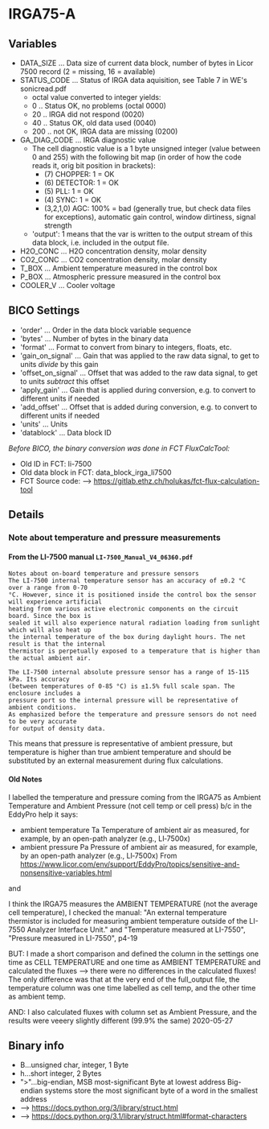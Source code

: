 # IRGA75-A

## Variables
- DATA_SIZE ...  Data size of current data block, number of bytes in Licor 7500 record
  (2 = missing, 16 = available) 
- STATUS_CODE ... Status of IRGA data aquisition, see Table 7 in WE's sonicread.pdf
    - octal value converted to integer yields:
    - 0 .. Status OK, no problems (octal 0000)
    - 20 .. IRGA did not respond (0020)
    - 40 .. Status OK, old data used (0040)
    - 200 .. not OK, IRGA data are missing (0200)
- GA_DIAG_CODE ... IRGA diagnostic value
    - The cell diagnostic value is a 1 byte unsigned integer (value between 0 and 255) with the following bit map (in order of how the code reads it, orig bit position in brackets):
        - (7) CHOPPER: 1 = OK
        - (6) DETECTOR: 1 = OK
        - (5) PLL: 1 = OK
        - (4) SYNC: 1 = OK
        - (3,2,1,0) AGC: 100% = bad (generally true, but check data files for exceptions), automatic gain control, window dirtiness, signal strength
    - 'output': 1 means that the var is written to the output stream of this data block, i.e. included in the
        output file.    
- H2O_CONC ... H2O concentration density, molar density
- CO2_CONC ... CO2 concentration density, molar density
- T_BOX ... Ambient temperature measured in the control box
- P_BOX ... Atmospheric pressure measured in the control box
- COOLER_V ... Cooler voltage

## BICO Settings
- 'order' ... Order in the data block variable sequence
- 'bytes' ... Number of bytes in the binary data
- 'format' ... Format to convert from binary to integers, floats, etc.
- 'gain_on_signal' ... Gain that was applied to the raw data signal, to get to units *divide* by this gain
- 'offset_on_signal' ... Offset that was added to the raw data signal, to get to units *subtract* this offset
- 'apply_gain' ... Gain that is applied during conversion, e.g. to convert to different units if needed
- 'add_offset' ... Offset that is added during conversion, e.g. to convert to different units if needed
- 'units' ... Units
- 'datablock' ... Data block ID

*Before BICO, the binary conversion was done in FCT FluxCalcTool:*
- Old ID in FCT: li-7500
- Old data block in FCT: data_block_irga_li7500
- FCT Source code: --> https://gitlab.ethz.ch/holukas/fct-flux-calculation-tool

## Details

### Note about temperature and pressure measurements
#### From the LI-7500 manual ```LI-7500_Manual_V4_06360.pdf```
```
Notes about on-board temperature and pressure sensors
The LI-7500 internal temperature sensor has an accuracy of ±0.2 °C over a range from 0-70
°C. However, since it is positioned inside the control box the sensor will experience artificial
heating from various active electronic components on the circuit board. Since the box is
sealed it will also experience natural radiation loading from sunlight which will also heat up
the internal temperature of the box during daylight hours. The net result is that the internal
thermistor is perpetually exposed to a temperature that is higher than the actual ambient air.

The LI-7500 internal absolute pressure sensor has a range of 15-115 kPa. Its accuracy
(between temperatures of 0-85 °C) is ±1.5% full scale span. The enclosure includes a
pressure port so the internal pressure will be representative of ambient conditions.
As emphasized before the temperature and pressure sensors do not need to be very accurate
for output of density data.
```
This means that pressure is representative of ambient pressure, but temperature is higher than
true ambient temperature and should be substituted by an external measurement during flux
calculations.

#### Old Notes
I labelled the temperature and pressure coming from the IRGA75 as Ambient Temperature and Ambient Pressure
(not cell temp or cell press) b/c in the EddyPro help it says:
- ambient temperature	Ta	Temperature of ambient air as measured, for example, by an open-path analyzer (e.g., LI‑7500x)
- ambient pressure	Pa	Pressure of ambient air as measured, for example, by an open-path analyzer (e.g., LI‑7500x)
From <https://www.licor.com/env/support/EddyPro/topics/sensitive-and-nonsensitive-variables.html>

and

I think the IRGA75 measures the AMBIENT TEMPERATURE (not the average cell temperature), I checked the manual:
"An external temperature thermistor is included for measuring ambient temperature outside of the LI-7550 Analyzer
Interface Unit." and
"Temperature measured at LI-7550", "Pressure measured in LI-7550", p4-19

BUT: I made a short comparison and defined the column in the settings one time as CELL TEMPERATURE
and one time as AMBIENT TEMPERATURE and calculated the fluxes --> there were no differences in the calculated
fluxes! The only difference was that at the very end of the full_output file, the temperature column was one
time labelled as cell temp, and the other time as ambient temp.

AND: I also calculated fluxes with column set as Ambient Pressure, and the results were veeery slightly
different (99.9% the same)
2020-05-27

## Binary info
- B...unsigned char, integer, 1 Byte
- h...short integer, 2 Bytes
- ">"...big-endian, MSB most-significant Byte at lowest address
     Big-endian systems store the most significant byte of a word in the smallest address
- --> https://docs.python.org/3/library/struct.html
- --> https://docs.python.org/3.1/library/struct.html#format-characters